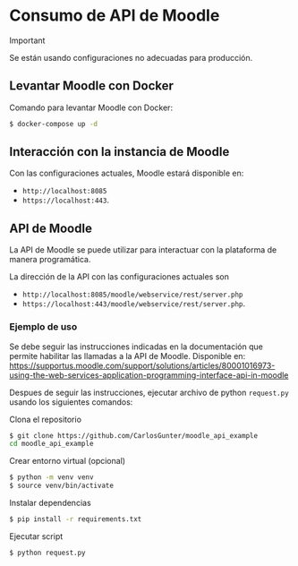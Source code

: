 # Consumo de API de Moodle

> [!IMPORTANT]
> Se están usando configuraciones no adecuadas para producción.

## Levantar Moodle con Docker
Comando para levantar Moodle con Docker:
```bash
$ docker-compose up -d
```

## Interacción con la instancia de Moodle

Con las configuraciones actuales, Moodle estará disponible en:
- `http://localhost:8085`
- `https://localhost:443`.

## API de Moodle

La API de Moodle se puede utilizar para interactuar con la plataforma de manera programática.

La dirección de la API con las configuraciones actuales son
- `http://localhost:8085/moodle/webservice/rest/server.php`
- `https://localhost:443/moodle/webservice/rest/server.php`.

### Ejemplo de uso
Se debe seguir las instrucciones indicadas en la documentación que permite habilitar las llamadas a la API de Moodle. Disponible en: <https://supportus.moodle.com/support/solutions/articles/80001016973-using-the-web-services-application-programming-interface-api-in-moodle>

Despues de seguir las instrucciones, ejecutar archivo de python `request.py` usando los siguientes comandos:

Clona el repositorio
```bash
$ git clone https://github.com/CarlosGunter/moodle_api_example
cd moodle_api_example
```
Crear entorno virtual (opcional)
```bash
$ python -m venv venv
$ source venv/bin/activate
```
Instalar dependencias
```bash
$ pip install -r requirements.txt
```
Ejecutar script
```bash
$ python request.py
```